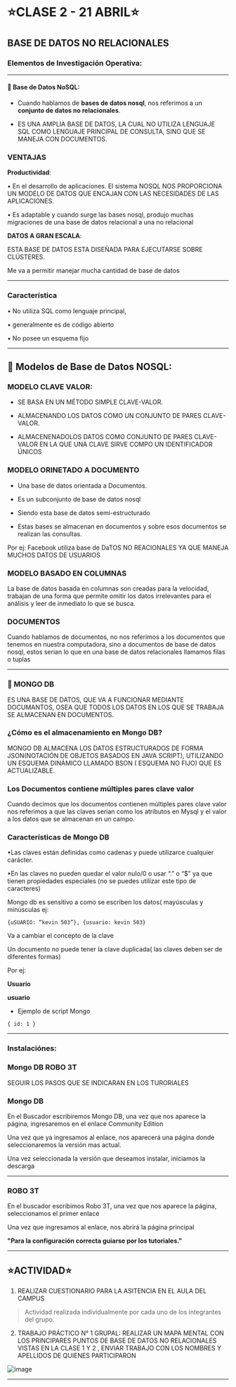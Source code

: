 # :star:CLASE 2 - 21 ABRIL:star: 

## BASE DE DATOS NO RELACIONALES

### Elementos de Investigación Operativa:

--- 


#### :book: Base de Datos NoSQL:


- Cuando hablamos de **bases de datos nosql**, nos referimos a un **conjunto de datos no relacionales**.

- ES UNA AMPLIA BASE DE DATOS, LA CUAL NO UTILIZA LENGUAJE SQL COMO LENGUAJE PRINCIPAL DE CONSULTA, SINO QUE SE MANEJA CON DOCUMENTOS.

### VENTAJAS

**Productividad**:

• En el desarrollo de aplicaciones. El sistema NOSQL NOS PROPORCIONA UN MODELO DE DATOS QUE ENCAJAN CON LAS NECESIDADES DE LAS APLICACIONES.

• Es adaptable y cuando surge las bases nosql, produjo muchas migraciones de una base de datos relacional a una no relacional


**DATOS A GRAN ESCALA**:

ESTA BASE DE DATOS ESTA DISEÑADA PARA EJECUTARSE SOBRE CLÚSTERES.

Me va a permitir manejar mucha cantidad de base de datos


---

### Característica


• No utiliza  SQL como lenguaje principal,

• generalmente es de código abierto

• No posee un esquema fijo

---

## :book: Modelos de Base de Datos NOSQL:

### MODELO CLAVE VALOR:

- SE BASA EN UN MÉTODO SIMPLE CLAVE-VALOR. 

- ALMACENANDO LOS DATOS COMO UN CONJUNTO DE PARES CLAVE-VALOR.

- ALMACENENADOLOS DATOS COMO CONJUNTO DE PARES CLAVE-VALOR EN LA QUE UNA CLAVE SIRVE COMPO UN IDENTIFICADOR ÚNICOS


### MODELO ORINETADO A DOCUMENTO

- Una base de datos orientada a Documentos.

- Es un subconjunto de base de datos nosql

- Siendo esta base de datos semi-estructurado

- Estas bases se almacenan en documentos y sobre esos documentos se realizan las consultas.

Por ej: Facebook utiliza base de DaTOS NO REACIONALES YA QUE MANEJA MUCHOS DATOS DE USUARIOS



### MODELO BASADO EN COLUMNAS


La base de datos basada en columnas son creadas para la velocidad, trabajan de una forma que permite omitir los datos irrelevantes para el análisis y leer de inmediato lo que se busca.


### DOCUMENTOS

Cuando hablamos de documentos, no nos referimos a los documentos que tenemos en nuestra computadora, sino a documentos de base de datos nosql, estos serian lo que en una base de datos relacionales llamamos filas o tuplas

---

### :book: MONGO DB

ES UNA BASE DE DATOS, QUE VA A FUNCIONAR MEDIANTE DOCUMANTOS, OSEA QUE TODOS LOS DATOS EN LOS QUE SE TRABAJA SE ALMACENAN EN DOCUMENTOS.



### ¿Cómo es el almacenamiento en Mongo DB?

MONGO DB ALMACENA LOS DATOS ESTRUCTURADOS DE FORMA JSON(NOTACIÓN DE OBJETOS BASADOS EN JAVA SCRIPT), UTILIZANDO UN ESQUEMA DINÁMICO LLAMADO BSON ( ESQUEMA NO FIJO) QUE ES ACTUALIZABLE.



### Los Documentos contiene múltiples pares clave valor

Cuando decimos que los documentos contienen múltiples pares clave valor nos referimos a que las claves serian como los atributos en Mysql y el valor a los datos que se almacenan en un campo.


### Características de Mongo DB

•Las claves están definidas como cadenas y puede utilizarce cualquier carácter.

•En las claves no pueden quedar el valor nulo/0 o usar “.” o “$” ya que tienen propiedades especiales (no se puedes utilizar este tipo de caracteres)

Mongo db es sensitivo a como se escriben los datos( mayúsculas y minúsculas ej:

`{uSUARIO: “kevin 503”}, {usuario: kevin 503}`

Va a cambiar el concepto de la clave

Un documento no puede tener la clave duplicada( las claves deben ser de diferentes formas)

Por ej:

**Usuario**                      

**usuario**

- Ejemplo de script Mongo

`
{
  id: 1
}
`

---


### Instalaciónes:

### Mongo DB ROBO 3T

SEGUIR LOS PASOS QUE SE INDICARAN EN LOS TURORIALES

### Mongo DB

En el Buscador escribiremos Mongo DB, una vez que nos aparece la página, ingresaremos en el enlace Community Edition

Una vez que ya ingresamos al enlace, nos aparecerá una página donde seleccionaremos la versión mas actual.

Una vez seleccionada la versión que deseamos instalar, iniciamos la descarga

---

### ROBO 3T

En el buscador escribimos Robo 3T, una vez que nos aparece la página,  seleccionamos el primer enlace

Una vez que ingresamos al enlace, nos abrirá la página principal

**"Para la configuración correcta guiarse por los tutoriales."**


---

## :star:ACTIVIDAD:star:


1. REALIZAR CUESTIONARIO PARA LA ASITENCIA EN EL AULA DEL CAMPUS

> Actividad realizada individualmente por cada uno de los integrantes del grupo.

2. TRABAJO PRÁCTICO N° 1 GRUPAL: REALIZAR UN MAPA MENTAL CON LOS PRINCIPARES PUNTOS DE BASE DE DATOS NO RELACIONALES VISTAS EN LA CLASE 1 Y 2 , ENVIAR TRABAJO CON LOS NOMBRES Y APELLIDOS DE QUIENES PARTICIPARON



![image](https://user-images.githubusercontent.com/72580574/235002222-f17d8490-2175-449f-943c-719e1ae7b541.png)


---
